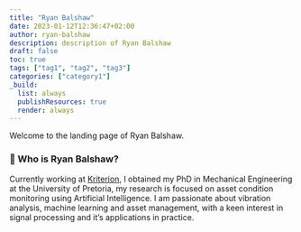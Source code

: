 ```yaml
---
title: "Ryan Balshaw"
date: 2023-01-12T12:36:47+02:00
author: ryan-balshaw
description: description of Ryan Balshaw
draft: false
toc: true
tags: ["tag1", "tag2", "tag3"]
categories: ["category1"]
_build:
  list: always
  publishResources: true
  render: always
---
```

Welcome to the landing page of Ryan Balshaw.

### :chicken: Who is Ryan Balshaw?

Currently working at [Kriterion](https://kriterion.ai/), I obtained my PhD in Mechanical Engineering at the University of Pretoria, my research is focused on asset condition monitoring using Artificial Intelligence. I am passionate about vibration analysis, machine learning and asset management, with a keen interest in signal processing and it’s applications in practice.
